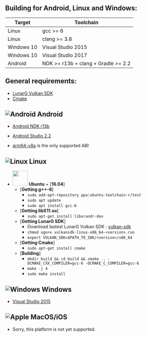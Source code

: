 Building for Android, Linux and Windows:
----------------------------------------

Target | Toolchain
------------ | -------------
Linux | gcc >= 6
Linux | clang >= 3.8
Windows 10 | Visual Studio 2015
Windows 10 | Visual Studio 2017
Android | NDK >= r13b + clang + Gradle >= 2.2

General requirements:
---------------------
  
- [LunarG Vulkan SDK](http://vulkan.lunarg.com)
- [Cmake](https://cmake.org)

![Android](https://developer.android.com/images/brand/Android_Robot_100.png) Android
---

- [Android NDK r13b](https://developer.android.com/ndk/index.html)
- [Android Studio 2.2](https://developer.android.com/studio/index.html)

- [arm64-v8a](https://developer.android.com/ndk/guides/abis.html#arm64-v8a) is the only supported ABI

![Linux](https://upload.wikimedia.org/wikipedia/commons/thumb/3/35/Tux.svg/100px-Tux.svg.png) Linux
---
   - <img src="http://design.ubuntu.com/wp-content/uploads/logo-ubuntu_cof-orange-hex.svg" width="48"> **Ubuntu**
    + [**16.04**]
        + [**Getting g++-6**]
            - `sudo add-apt-repository ppa:ubuntu-toolchain-r/test`
            - `sudo apt update`
            - `sudo apt install gcc-6`
        + [**Getting libX11.so**]
            - `sudo apt-get install libxrandr-dev`
        + [**Getting LunarG SDK**]
            - Download lastest LunarG Vulkan SDK : [vulkan-sdk](https://vulkan.lunarg.com/sdk/home#linux)
            - `chmod ugo+x vulkansdk-linux-x86_64-<version>.run`
            - `export VULKAN_SDK=$PATH_TO_SDK/<version>/x86_64`
        + [**Getting Cmake**]
            - `sudo apt-get install cmake`
        + [**Building**]
            - `mkdir build && cd build && cmake .. -DCMAKE_CXX_COMPILER=gcc-6 -DCMAKE_C_COMPILER=gcc-6` 
            - `make -j 4`
            - `sudo make install`
        

![Windows](https://upload.wikimedia.org/wikipedia/commons/thumb/e/ee/Windows_logo_–_2012_%28dark_blue%29.svg/88px-Windows_logo_–_2012_%28dark_blue%29.svg.png) Windows
---
- [Visual Studio 2015](https://www.visualstudio.com/downloads/)

![Apple](https://upload.wikimedia.org/wikipedia/commons/thumb/f/fa/Apple_logo_black.svg/100px-Apple_logo_black.svg.png) MacOS/iOS
---
- Sorry, this platform is not yet supported.
